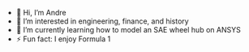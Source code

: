 - 👋 Hi, I’m Andre
- 👀 I’m interested in engineering, finance, and history 
- 🌱 I’m currently learning how to model an SAE wheel hub on ANSYS 
- ⚡ Fun fact: I enjoy Formula 1

<!---
AndreM07/AndreM07 is a ✨ special ✨ repository because its `README.md` (this file) appears on your GitHub profile.
You can click the Preview link to take a look at your changes.
--->
